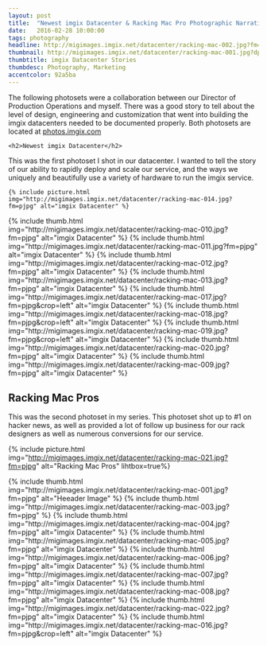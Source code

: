```yaml
---
layout: post
title:  "Newest imgix Datacenter & Racking Mac Pro Photographic Narratives"
date:   2016-02-28 10:00:00
tags: photography
headline: http://migimages.imgix.net/datacenter/racking-mac-002.jpg?fm=pjpg&h=400&fit=crop&crop=entropy
thumbnail: http://migimages.imgix.net/datacenter/racking-mac-001.jpg?dpr=2&fit=crop&fm=pjpg&h=320&w=320&auto=format&q=80&pad=8&bg=fff
thumbtitle: imgix Datacenter Stories
thumbdesc: Photography, Marketing
accentcolor: 92a5ba
---
```


<section>

<p>The following photosets were a collaboration between our Director of Production Operations and myself. There was a good story to tell about the level of design, engineering and customization that went into building the imgix datacenters needed to be documented properly. Both photosets are located at <a href="http://photos.imgix.com/">photos.imgix.com</a>

	<h2>Newest imgix Datacenter</h2>
<p>This was the first photoset I shot in our datacenter. I wanted to tell the story of our ability to rapidly deploy and scale our service, and the ways we uniquely and beautifully use a variety of hardware to run the imgix service.</p>

	{% include picture.html img="http://migimages.imgix.net/datacenter/racking-mac-014.jpg?fm=pjpg" alt="imgix Datacenter" %}

<section class="thumblist">
{% include thumb.html img="http://migimages.imgix.net/datacenter/racking-mac-010.jpg?fm=pjpg" alt="imgix Datacenter" %}
{% include thumb.html img="http://migimages.imgix.net/datacenter/racking-mac-011.jpg?fm=pjpg" alt="imgix Datacenter" %}
{% include thumb.html img="http://migimages.imgix.net/datacenter/racking-mac-012.jpg?fm=pjpg" alt="imgix Datacenter" %}
{% include thumb.html img="http://migimages.imgix.net/datacenter/racking-mac-013.jpg?fm=pjpg" alt="imgix Datacenter" %}
{% include thumb.html img="http://migimages.imgix.net/datacenter/racking-mac-017.jpg?fm=pjpg&crop=left" alt="imgix Datacenter" %}
{% include thumb.html img="http://migimages.imgix.net/datacenter/racking-mac-018.jpg?fm=pjpg&crop=left" alt="imgix Datacenter" %}
{% include thumb.html img="http://migimages.imgix.net/datacenter/racking-mac-019.jpg?fm=pjpg&crop=left" alt="imgix Datacenter" %}
{% include thumb.html img="http://migimages.imgix.net/datacenter/racking-mac-020.jpg?fm=pjpg" alt="imgix Datacenter" %}
{% include thumb.html img="http://migimages.imgix.net/datacenter/racking-mac-009.jpg?fm=pjpg" alt="imgix Datacenter" %}
</section>

<h2>Racking Mac Pros</h2>
<p>This was the second photoset in my series. This photoset shot up to #1 on hacker news, as well as provided a lot of follow up business for our rack designers as well as numerous conversions for our service.</p>
</section>

{% include picture.html img="http://migimages.imgix.net/datacenter/racking-mac-021.jpg?fm=pjpg" alt="Racking Mac Pros" lihtbox=true%}

<section class="thumblist">
{% include thumb.html img="http://migimages.imgix.net/datacenter/racking-mac-001.jpg?fm=pjpg" alt="Heeader Image" %}
{% include thumb.html img="http://migimages.imgix.net/datacenter/racking-mac-003.jpg?fm=pjpg" %}
{% include thumb.html img="http://migimages.imgix.net/datacenter/racking-mac-004.jpg?fm=pjpg" alt="imgix Datacenter" %}
{% include thumb.html img="http://migimages.imgix.net/datacenter/racking-mac-005.jpg?fm=pjpg" alt="imgix Datacenter" %}
{% include thumb.html img="http://migimages.imgix.net/datacenter/racking-mac-006.jpg?fm=pjpg" alt="imgix Datacenter" %}
{% include thumb.html img="http://migimages.imgix.net/datacenter/racking-mac-007.jpg?fm=pjpg" alt="imgix Datacenter" %}
{% include thumb.html img="http://migimages.imgix.net/datacenter/racking-mac-008.jpg?fm=pjpg" alt="imgix Datacenter" %}
{% include thumb.html img="http://migimages.imgix.net/datacenter/racking-mac-022.jpg?fm=pjpg" alt="imgix Datacenter" %}
{% include thumb.html img="http://migimages.imgix.net/datacenter/racking-mac-016.jpg?fm=pjpg&crop=left" alt="imgix Datacenter" %}
</section>


